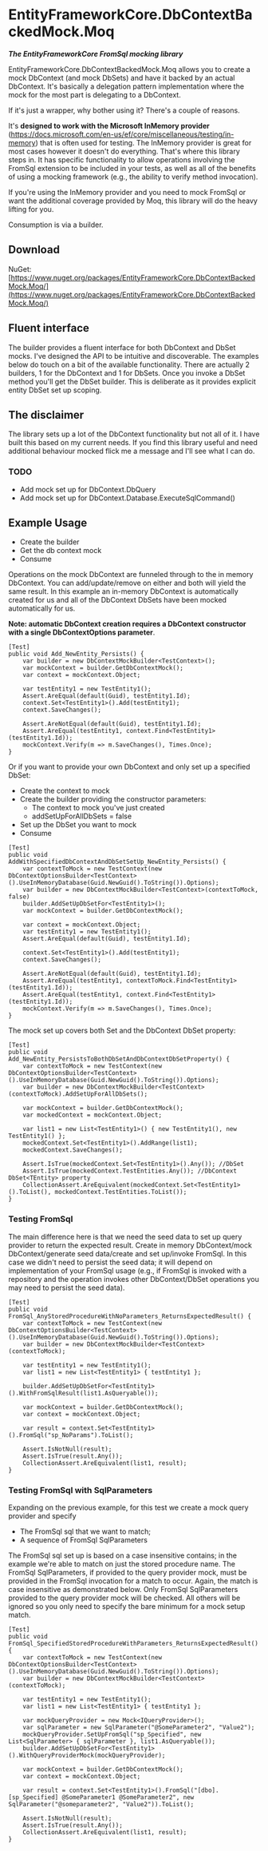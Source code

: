 
# EntityFrameworkCore.DbContextBackedMock.Moq
__*The EntityFrameworkCore FromSql mocking library*__

EntityFrameworkCore.DbContextBackedMock.Moq allows you to create a mock DbContext (and mock DbSets) and have it backed by an actual DbContext. It's basically a delegation pattern implementation where the mock for the most part is delegating to a DbContext.

If it's just a wrapper, why bother using it? There's a couple of reasons.

It's __designed to work with the Microsoft InMemory provider__ (https://docs.microsoft.com/en-us/ef/core/miscellaneous/testing/in-memory) that is
often used for testing. The InMemory provider is great for most cases however it doesn't do everything. That's where this library steps in. It has specific functionality to allow operations involving the FromSql extension to be included in your tests, as well as all of the benefits of using a mocking framework (e.g., the ability to verify method invocation). 

If you're using the InMemory provider and you need to mock FromSql or want the additional coverage provided by Moq, this library will do the heavy lifting for you.

Consumption is via a builder.

## Download
NuGet: [https://www.nuget.org/packages/EntityFrameworkCore.DbContextBackedMock.Moq/](https://www.nuget.org/packages/EntityFrameworkCore.DbContextBackedMock.Moq/)
## Fluent interface
The builder provides a fluent interface for both DbContext and DbSet mocks. I've designed the API to be intuitive and discoverable. The examples below do touch on a bit of the available functionality.
There are actually 2 builders, 1 for the DbContext and 1 for DbSets. Once you invoke a DbSet method you'll get the DbSet builder. This is deliberate as it provides explicit entity DbSet set up scoping.

## The disclaimer
The library sets up a lot of the DbContext functionality but not all of it. I have built this based on my current needs. If you find this library useful and need additional behaviour mocked flick me a message and I'll see what I can do.

### TODO
- Add mock set up for DbContext.DbQuery
- Add mock set up for DbContext.Database.ExecuteSqlCommand()

## Example Usage
- Create the builder
- Get the db context mock
- Consume

Operations on the mock DbContext are funneled through to the in memory DbContext. You can add/update/remove on either and both will yield the same result. In this example an in-memory DbContext is automatically created for us and all of the DbContext DbSets have been mocked automatically for us.

__Note: automatic DbContext creation requires a DbContext constructor with a single DbContextOptions parameter__.

```
[Test]
public void Add_NewEntity_Persists() {
    var builder = new DbContextMockBuilder<TestContext>();
    var mockContext = builder.GetDbContextMock();
    var context = mockContext.Object;

    var testEntity1 = new TestEntity1();
    Assert.AreEqual(default(Guid), testEntity1.Id);
    context.Set<TestEntity1>().Add(testEntity1);
    context.SaveChanges();

    Assert.AreNotEqual(default(Guid), testEntity1.Id);
    Assert.AreEqual(testEntity1, context.Find<TestEntity1>(testEntity1.Id));
    mockContext.Verify(m => m.SaveChanges(), Times.Once);
}
```
Or if you want to provide your own DbContext and only set up a specified DbSet:
- Create the context to mock
- Create the builder providing the constructor parameters:
	- The context to mock you've just created
	- addSetUpForAllDbSets = false
- Set up the DbSet you want to mock
- Consume
```
[Test]
public void AddWithSpecifiedDbContextAndDbSetSetUp_NewEntity_Persists() {
    var contextToMock = new TestContext(new DbContextOptionsBuilder<TestContext>().UseInMemoryDatabase(Guid.NewGuid().ToString()).Options);
    var builder = new DbContextMockBuilder<TestContext>(contextToMock, false)
	builder.AddSetUpDbSetFor<TestEntity1>();
    var mockContext = builder.GetDbContextMock();
            
    var context = mockContext.Object;
    var testEntity1 = new TestEntity1();
    Assert.AreEqual(default(Guid), testEntity1.Id);

    context.Set<TestEntity1>().Add(testEntity1);
    context.SaveChanges();

    Assert.AreNotEqual(default(Guid), testEntity1.Id);
    Assert.AreEqual(testEntity1, contextToMock.Find<TestEntity1>(testEntity1.Id));
    Assert.AreEqual(testEntity1, context.Find<TestEntity1>(testEntity1.Id));
    mockContext.Verify(m => m.SaveChanges(), Times.Once);
}
```
The mock set up covers both Set<TEntity> and the DbContext DbSet<TEntity> property:
```
[Test]
public void Add_NewEntity_PersistsToBothDbSetAndDbContextDbSetProperty() {
    var contextToMock = new TestContext(new DbContextOptionsBuilder<TestContext>().UseInMemoryDatabase(Guid.NewGuid().ToString()).Options);
    var builder = new DbContextMockBuilder<TestContext>(contextToMock).AddSetUpForAllDbSets();

    var mockContext = builder.GetDbContextMock();
    var mockedContext = mockContext.Object;

    var list1 = new List<TestEntity1>() { new TestEntity1(), new TestEntity1() };
    mockedContext.Set<TestEntity1>().AddRange(list1);
    mockedContext.SaveChanges();

    Assert.IsTrue(mockedContext.Set<TestEntity1>().Any()); //DbSet
    Assert.IsTrue(mockedContext.TestEntities.Any()); //DbContext DbSet<TEntity> property
    CollectionAssert.AreEquivalent(mockedContext.Set<TestEntity1>().ToList(), mockedContext.TestEntities.ToList());
}
```
### Testing FromSql
The main difference here is that we need the seed data to set up query provider to return the expected result.
Create in memory DbContext/mock DbContext/generate seed data/create and set up/invoke FromSql.
In this case we didn't need to persist the seed data; it will depend on implementation of your FromSql usage (e.g., if FromSql is invoked with a repository 
and the operation invokes other DbContext/DbSet operations you may need to persist the seed data).
```
[Test]
public void FromSql_AnyStoredProcedureWithNoParameters_ReturnsExpectedResult() {
    var contextToMock = new TestContext(new DbContextOptionsBuilder<TestContext>().UseInMemoryDatabase(Guid.NewGuid().ToString()).Options);
    var builder = new DbContextMockBuilder<TestContext>(contextToMock);

    var testEntity1 = new TestEntity1();
    var list1 = new List<TestEntity1> { testEntity1 };

    builder.AddSetUpDbSetFor<TestEntity1>().WithFromSqlResult(list1.AsQueryable());

    var mockContext = builder.GetDbContextMock();
    var context = mockContext.Object;

    var result = context.Set<TestEntity1>().FromSql("sp_NoParams").ToList();

    Assert.IsNotNull(result);
    Assert.IsTrue(result.Any());
    CollectionAssert.AreEquivalent(list1, result);
}
```
### Testing FromSql with SqlParameters
Expanding on the previous example, for this test we create a mock query provider and specify 
- The FromSql sql that we want to match;
- A sequence of FromSql SqlParameters

The FromSql sql set up is based on a case insensitive contains; in the example we're able to match on just the stored procedure name. The FromSql SqlParameters, if provided to the query provider mock, must be provided in the FromSql invocation for a match to occur. Again, the match is case insensitive as demonstrated below.
Only FromSql SqlParameters provided to the query provider mock will be checked. All others will be ignored so you only need to specify the bare minimum for a mock setup match.
```
[Test]
public void FromSql_SpecifiedStoredProcedureWithParameters_ReturnsExpectedResult() {
    var contextToMock = new TestContext(new DbContextOptionsBuilder<TestContext>().UseInMemoryDatabase(Guid.NewGuid().ToString()).Options);
    var builder = new DbContextMockBuilder<TestContext>(contextToMock);

    var testEntity1 = new TestEntity1();
    var list1 = new List<TestEntity1> { testEntity1 };

    var mockQueryProvider = new Mock<IQueryProvider>();
    var sqlParameter = new SqlParameter("@SomeParameter2", "Value2");
    mockQueryProvider.SetUpFromSql("sp_Specified", new List<SqlParameter> { sqlParameter }, list1.AsQueryable());
    builder.AddSetUpDbSetFor<TestEntity1>().WithQueryProviderMock(mockQueryProvider);

    var mockContext = builder.GetDbContextMock();
    var context = mockContext.Object;

    var result = context.Set<TestEntity1>().FromSql("[dbo].[sp_Specified] @SomeParameter1 @SomeParameter2", new SqlParameter("@someparameter2", "Value2")).ToList();

    Assert.IsNotNull(result);
    Assert.IsTrue(result.Any());
    CollectionAssert.AreEquivalent(list1, result);
}
```